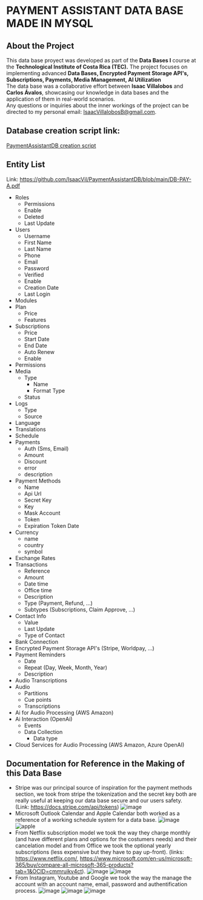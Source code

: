 # PAYMENT ASSISTANT DATA BASE MADE IN MYSQL

## About the Project
This data base proyect was developed as part of the **Data Bases I** course at the **Technological Institute of Costa Rica (TEC).** The project focuses on implementing advanced **Data Bases, Encrypted Payment Storage API's, Subscriptions, Payments, Media Management, AI Utilization**  
The data base was a collaborative effort between **Isaac Villalobos** and **Carlos Ávalos**, showcasing our knowledge in data bases and the application of them in real-world scenarios.  
Any questions or inquiries about the inner workings of the project can be directed to my personal email: IsaacVillalobosB@gmail.com.

## Database creation script link:
<a href="https://github.com/IsaacVil/PaymentAssistantDB/blob/main/createtables.sql" target="_blank">PaymentAssistantDB creation script</a>

## Entity List
Link: https://github.com/IsaacVil/PaymentAssistantDB/blob/main/DB-PAY-A.pdf
- Roles
  - Permissions
  - Enable
  - Deleted
  - Last Update
- Users
  - Username
  - First Name
  - Last Name
  - Phone
  - Email
  - Password
  - Verified
  - Enable
  - Creation Date
  - Last Login
- Modules
- Plan
  - Price
  - Features
- Subscriptions
  - Price
  - Start Date
  - End Date
  - Auto Renew
  - Enable
- Permissions
- Media
  - Type
    - Name
    - Format Type
  - Status
- Logs
  - Type
  - Source
- Language
- Translations
- Schedule
- Payments
  - Auth (Sms, Email)
  - Amount
  - Discount
  - error
  - description
- Payment Methods
  - Name
  - Api Url
  - Secret Key
  - Key
  - Mask Account
  - Token
  - Expiration Token Date
- Currency
  - name
  - country
  - symbol
- Exchange Rates
- Transactions
  - Reference
  - Amount
  - Date time
  - Office time
  - Description
  - Type (Payment, Refund, ...)
  - Subtypes (Subscriptions, Claim Approve, ...)
- Contact Info
  - Value
  - Last Update
  - Type of Contact
- Bank Connection
- Encrypted Payment Storage API's (Stripe, Worldpay, ...)
- Payment Reminders
  - Date
  - Repeat (Day, Week, Month, Year)
  - Description
- Audio Transcriptions
- Audio
  - Partitions
  - Cue points
  - Transcriptions
- Ai for Audio Processing (AWS Amazon)
- Ai Interaction (OpenAi)
  - Events
  - Data Collection
    - Data type
- Cloud Services for Audio Processing (AWS Amazon, Azure OpenAI)
## Documentation for Reference in the Making of this Data Base
- Stripe was our principal source of inspiration for the payment methods section, we took from stripe the tokenization and the secret key both are really useful at keeping our data base secure and our users safety. (Link: https://docs.stripe.com/api/tokens)
![image](https://github.com/user-attachments/assets/0e5e1788-64af-4602-a4d0-b25417f1f2e6)
- Microsoft Outlook Calendar and Apple Calendar both worked as a reference of a working schedule system for a data base. 
![image](https://github.com/user-attachments/assets/9e1d8c28-fcd0-4138-8a38-c72c662eaff4)
![apple](https://github.com/user-attachments/assets/d30ab0da-9430-46d0-93a4-8c69a0525633)
- From Netflix subscription model we took the way they charge monthly (and have different plans and options for the costumers needs) and their cancelation model and from Office we took the optional yearly subscriptions (less expensive but they have to pay up-front). (links: https://www.netflix.com/, https://www.microsoft.com/en-us/microsoft-365/buy/compare-all-microsoft-365-products?tab=1&OCID=cmmruikv4ct).
![image](https://github.com/user-attachments/assets/59e45e44-7365-42b5-870f-308716247ebb)
![image](https://github.com/user-attachments/assets/9e1f32ba-f744-40fc-9b00-3a79b5a5969f)
- From Instagram, Youtube and Google we took the way the manage the account with an account name, email, password and authentification process.
![image](https://github.com/user-attachments/assets/d095291b-787b-4d1b-bf0c-3fffb0d07f97)
![image](https://github.com/user-attachments/assets/4b82c30f-7fc9-4c9e-b28d-6800ac8337d3)
![image](https://github.com/user-attachments/assets/33de42a9-223e-434a-93bf-e9f2b833f35e)

